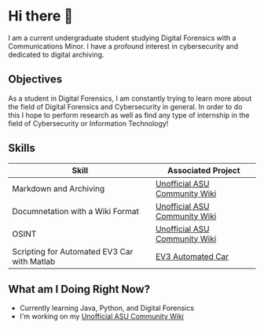 # Hi there 👋 

<!--
**CookOLo/CookOLo** is a ✨ _special_ ✨ repository because its `README.md` (this file) appears on your GitHub profile.

Here are some ideas to get you started:

- 🔭 I’m currently working on ...
- 🌱 I’m currently learning ...
- 👯 I’m looking to collaborate on ...
- 🤔 I’m looking for help with ...
- 💬 Ask me about ...
- 📫 How to reach me: ...
- 😄 Pronouns: ...
- ⚡ Fun fact: ...
-->
I am a current undergraduate student studying Digital Forensics with a Communications Minor. I have a profound interest in cybersecurity and dedicated to digital archiving.

## Objectives
As a student in Digital Forensics, I am constantly trying to learn more about the field of Digital Forensics and Cybersecurity in general. In order to do this I hope to perform research as well as find any type of internship in the field of Cybersecurity or Information Technology!

## Skills

| Skill                                         | Associated Project         |
|-----------------------------------------------|----------------------------|
| Markdown and Archiving | <a href="https://unofficialasuwiki.miraheze.org/wiki/Main_Page">Unofficial ASU Community Wiki</a>|
| Documnetation with a Wiki Format | <a href="https://unofficialasuwiki.miraheze.org/wiki/Main_Page">Unofficial ASU Community Wiki</a>|
| OSINT | <a href="https://unofficialasuwiki.miraheze.org/wiki/Main_Page">Unofficial ASU Community Wiki</a>|
| Scripting for Automated EV3 Car with Matlab          | <a href="https://github.com/CookOLo/EV3Car">EV3 Automated Car</a>|



## What am I Doing Right Now?
- Currently learning Java, Python, and Digital Forensics
- I'm working on my [Unofficial ASU Community Wiki](https://unofficialasuwiki.miraheze.org/wiki/Main_Page)
